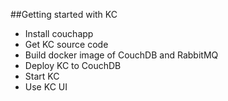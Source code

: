 ##Getting started with KC
 * Install couchapp
 * Get KC source code
 * Build docker image of CouchDB and RabbitMQ
 * Deploy KC to CouchDB
 * Start KC
 * Use KC UI

